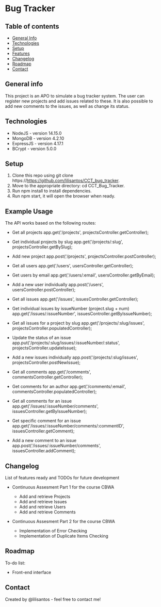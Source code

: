# Bug Tracker
## Table of contents
- [General Info](https://github.com/lilisantos/CCT_bug_tracker/new/master?readme=1#general-info)
- [Technologies](https://github.com/lilisantos/CCT_bug_tracker/new/master?readme=2#technologies)
- [Setup](https://github.com/lilisantos/CCT_bug_tracker/new/master?readme=3#setup)
- [Features](https://github.com/lilisantos/CCT_bug_tracker/new/master?readme=4#features)
- [Changelog](https://github.com/lilisantos/CCT_bug_tracker/new/master?readme=5#Changelog)
- [Roadmap](https://github.com/lilisantos/CCT_bug_tracker/new/master?readme=6#Roadmap)
- [Contact](https://github.com/lilisantos/CCT_bug_tracker/new/master?readme=7#contact)

## General info
This project is an APO to simulate a bug tracker system. The user can register new projects and add issues related to these. It is also possible to add new comments to the issues, as well as change its status.

## Technologies
- NodeJS - version 14.15.0
- MongoDB - version 4.2.10
- ExpressJS - version 4.17.1
- BCrypt - version 5.0.0

## Setup
1. Clone this repo using git clone https://https://github.com/lilisantos/CCT_bug_tracker.
2. Move to the appropriate directory: cd CCT_Bug_Tracker.
3. Run npm install to install dependencies.
4. Run npm start, it will open the browser when ready.

## Example Usage
The API works based on the following routes:

- Get all projects
app.get('/projects', projectsController.getController);
- Get individual projects by slug
app.get('/projects/:slug', projectsController.getBySlug);
- Add new project
app.post('/projects', projectsController.postController);

- Get all users
app.get('/users', usersController.getController);
- Get users by email
app.get('/users/:email', usersController.getByEmail);
- Add a new user individually
app.post('/users', usersController.postController);

- Get all issues
app.get('/issues', issuesController.getController);
- Get individual issues by issueNumber (project.slug + num)
app.get('/issues/:issueNumber', issuesController.getByIssueNumber);
- Get all issues for a project by slug
app.get('/projects/:slug/issues', projectsController.populatedController);
- Update the status of an issue
app.put('/projects/:slug/issues/:issueNumber/:status', projectsController.updateIssue);
- Add a new issues individually
app.post('/projects/:slug/issues', projectsController.postNewIssue);

- Get all comments
app.get('/comments', commentsController.getController);
- Get comments for an author
app.get('/comments/:email', commentsController.populatedController);
- Get all comments for an issue
app.get('/issues/:issueNumber/comments', issuesController.getByIssueNumber);
- Get specific comment for an issue
app.get('/issues/:issueNumber/comments/:commentID', issuesController.getComment);
- Add a new comment to an issue
app.post('/issues/:issueNumber/comments', issuesController.addComment);


## Changelog
List of features ready and TODOs for future development

* Continuous Assesment Part 1 for the course CBWA
    * Add and retrieve Projects
    * Add and retrieve Issues
    * Add and retrieve Users
    * Add and retrieve Comments

* Continuous Assesment Part 2 for the course CBWA
    * Implementation of Error Checking
    * Implementation of Duplicate Items Checking

## Roadmap
To-do list:

- Front-end interface

## Contact
Created by @lilisantos - feel free to contact me!